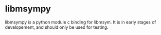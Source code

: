 # libmsympy

libmsympy is a python module c binding for libmsym. It is in early stages of developement, and should only be used for testing.

